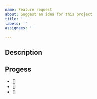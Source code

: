 ```yaml
---
name: Feature request
about: Suggest an idea for this project
title: ''
labels: ''
assignees: ''

---
```


## Description


## Progess
- [] 
- []
- []
